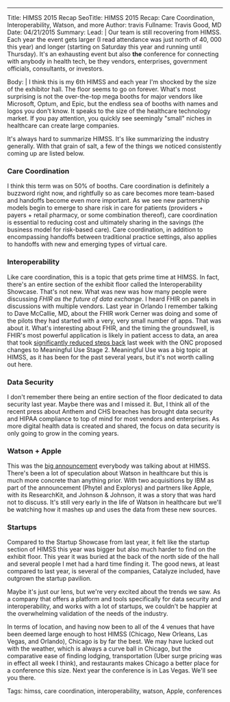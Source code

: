 ---
Title: HIMSS 2015 Recap
SeoTitle: HIMSS 2015 Recap: Care Coordination, Interoperability, Watson, and more
Author: travis
Fullname: Travis Good, MD
Date: 04/21/2015
Summary: 
Lead: |
Our team is still recovering from HIMSS. Each year the event gets larger (I read attendance was just north of 40, 000 this year) and longer (starting on Saturday this year and running until Thursday). It's an exhausting event but also **the** conference for connecting with anybody in health tech, be they vendors, enterprises, government officials, consultants, or investors.

Body: |
I think this is my 6th HIMSS and each year I'm shocked by the size of the exhibitor hall. The floor seems to go on forever. What's most surprising is not the over-the-top mega booths for major vendors like Microsoft, Optum, and Epic, but the endless sea of booths with names and logos you don't know. It speaks to the size of the healthcare technology market. If you pay attention, you quickly see seemingly "small" niches in healthcare can create large companies.

It's always hard to summarize HIMSS. It's like summarizing the industry generally. With that grain of salt, a few of the things we noticed consistently coming up are listed below.

### Care Coordination

I think this term was on 50% of booths. Care coordination is definitely a buzzword right now, and rightfully so as care becomes more team-based and handoffs become even more important. As we see new partnership models begin to emerge to share risk in care for patients (providers + payers + retail pharmacy, or some combination thereof), care coordination is essential to reducing cost and ultimately sharing in the savings (the business model for risk-based care). Care coordination, in addition to encompassing handoffs between traditional practice settings, also applies to handoffs with new and emerging types of virtual care.

### Interoperability

Like care coordination, this is a topic that gets prime time at HIMSS. In fact, there's an entire section of the exhibit floor called the Interoperability Showcase. That's not new. What was new was how many people were discussing *FHIR as the future of data exchange*. I heard FHIR on panels in discussions with multiple vendors. Last year in Orlando I remember talking to Dave McCallie, MD, about the FHIR work Cerner was doing and some of the pilots they had started with a very, very small number of apps. That was about it. What's interesting about FHIR, and the timing the groundswell, is FHIR's most powerful application is likely in patient access to data, an area that took [significantly reduced steps back](https://s3.amazonaws.com/public-inspection.federalregister.gov/2015-08514.pdf) last week with the ONC proposed changes to Meaningful Use Stage 2. Meaningful Use was a big topic at HIMSS, as it has been for the past several years, but it's not worth calling out here.

### Data Security

I don't remember there being an entire section of the floor dedicated to data security last year. Maybe there was and I missed it. But, I think all of the recent press about Anthem and CHS breaches has brought data security and HIPAA compliance to top of mind for most vendors and enterprises. As more digital health data is created and shared, the focus on data security is only going to grow in the coming years.

### Watson + Apple

This was the [big announcement](http://www.forbes.com/sites/benkepes/2015/04/16/more-watson-goodness-ibm-announces-health-focused-vertical/) everybody was talking about at HIMSS. There's been a lot of speculation about Watson in healthcare but this is much more concrete than anything prior. With two acquisitions by IBM as part of the announcement (Phytel and Explorys) and partners like Apple, with its ResearchKit, and Johnson & Johnson, it was a story that was hard not to discuss. It's still very early in the life of Watson in healthcare but we'll be watching how it mashes up and uses the data from these new sources.

### Startups

Compared to the Startup Showcase from last year, it felt like the startup section of HIMSS this year was bigger but also much harder to find on the exhibit floor. This year it was buried at the back of the north side of the hall and several people I met had a hard time finding it. The good news, at least compared to last year, is several of the companies, Catalyze included, have outgrown the startup pavilion.

Maybe it's just our lens, but we're very excited about the trends we saw. As a company that offers a platform and tools specifically for data security and interoperability, and works with a lot of startups, we couldn't be happier at the overwhelming validation of the needs of the industry.

In terms of location, and having now been to all of the 4 venues that have been deemed large enough to host HIMSS (Chicago, New Orleans, Las Vegas, and Orlando), Chicago is by far the best. We may have lucked out with the weather, which is always a curve ball in Chicago, but the comparative ease of finding lodging, transportation (Uber surge pricing was in effect all week I think), and restaurants makes Chicago a better place for a conference this size. Next year the conference is in Las Vegas. We'll see you there.

Tags: himss, care coordination, interoperability, watson, Apple, conferences